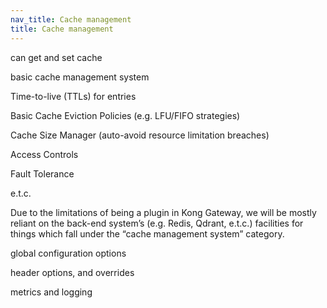 ```yaml
---
nav_title: Cache management
title: Cache management
---
```


can get and set cache

basic cache management system

Time-to-live (TTLs) for entries

Basic Cache Eviction Policies (e.g. LFU/FIFO strategies)

Cache Size Manager (auto-avoid resource limitation breaches)

Access Controls

Fault Tolerance

e.t.c.

Due to the limitations of being a plugin in Kong Gateway, we will be mostly reliant on the back-end system’s (e.g. Redis, Qdrant, e.t.c.) facilities for things which fall under the “cache management system” category.

global configuration options

header options, and overrides

metrics and logging